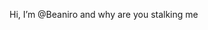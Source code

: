 Hi, I’m @Beaniro and why are you stalking me


<!---
Beaniro/Beaniro is a ✨ special ✨ repository because its `README.md` (this file) appears on your GitHub profile.
You can click the Preview link to take a look at your changes.
--->
